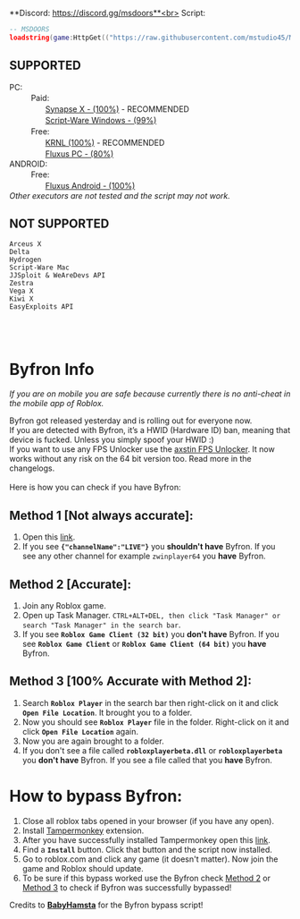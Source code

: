 **Discord: https://discord.gg/msdoors**<br>
Script:
```lua
-- MSDOORS
loadstring(game:HttpGet(("https://raw.githubusercontent.com/mstudio45/MSDOORS/main/MSDOORS.lua"),true))()
```

## SUPPORTED
PC:<br>
ㅤㅤㅤPaid:<br>
ㅤㅤㅤㅤㅤ[Synapse X - (100%)](https://x.synapse.to) - RECOMMENDED<br>
ㅤㅤㅤㅤㅤ[Script-Ware Windows - (99%)](https://script-ware.com/)<br>
ㅤㅤㅤFree:<br>
ㅤㅤㅤㅤㅤ[KRNL (100%)](https://krnl.place/) - RECOMMENDED<br>
ㅤㅤㅤㅤㅤ[Fluxus PC - (80%)](https://fluxteam.net/dl)<br>
ANDROID:<br>
ㅤㅤㅤFree:<br>
ㅤㅤㅤㅤㅤ[Fluxus Android - (100%)](https://fluxteam.net/android/)<br>
*Other executors are not tested and the script may not work.*<br>

## NOT SUPPORTED
```
Arceus X
Delta
Hydrogen
Script-Ware Mac
JJSploit & WeAreDevs API
Zestra
Vega X
Kiwi X
EasyExploits API
```
<br><br>
# Byfron Info
*If you are on mobile you are safe because currently there is no anti-cheat in the mobile app of Roblox.*<br>

Byfron got released yesterday and is rolling out for everyone now.<br>
If you are detected with Byfron, it’s a HWID (Hardware ID) ban, meaning that device is fucked. Unless you simply spoof your HWID :)<br>
If you want to use any FPS Unlocker use the [axstin FPS Unlocker](https://github.com/axstin/rbxfpsunlocker/releases). It now works without any risk on the 64 bit version too. Read more in the changelogs.<br>
<br>
Here is how you can check if you have Byfron:
## Method 1 [Not always accurate]:
1. Open this [link](https://clientsettings.roblox.com/v2/user-channel?binaryType=WindowsPlayer).
2. If you see **`{"channelName":"LIVE"}`** you **shouldn't have**  Byfron. If you see any other channel for example `zwinplayer64` you **have** Byfron.

## Method 2 [Accurate]:
1. Join any Roblox game.
2. Open up Task Manager. `CTRL+ALT+DEL, then click "Task Manager" or search "Task Manager" in the search bar`.
3. If you see **`Roblox Game Client (32 bit)`** you **don't have** Byfron. If you see **`Roblox Game Client`** or **`Roblox Game Client (64 bit)`** you **have** Byfron.

## Method 3 [100% Accurate with Method 2]:
1. Search **`Roblox Player`** in the search bar then right-click on it and click **`Open File Location`**. It brought you to a folder.
2. Now you should see **`Roblox Player`** file in the folder. Right-click on it and click **`Open File Location`** again.
3. Now you are again brought to a folder.
4. If you don't see a file called **`robloxplayerbeta.dll`** or **`robloxplayerbeta`** you **don't have** Byfron. If you see a file called that you **have** Byfron.

# How to bypass Byfron:
1. Close all roblox tabs opened in your browser (if you have any open).
2. Install [Tampermonkey](https://www.tampermonkey.net/) extension.
3. After you have successfully installed Tampermonkey open this [link](https://cdn.discordapp.com/attachments/956649076852654122/1089031453595148338/fix_channel_roblox.user.js).
4. Find a **`Install`** button. Click that button and the script now installed.
5. Go to roblox.com and click any game (it doesn't matter). Now join the game and Roblox should update.
6. To be sure if this bypass worked use the Byfron check [Method 2]() or [Method 3]() to check if Byfron was successfully bypassed!

Credits to **[BabyHamsta](https://v3rmillion.net/member.php?action=profile&uid=334135)** for the Byfron bypass script!
